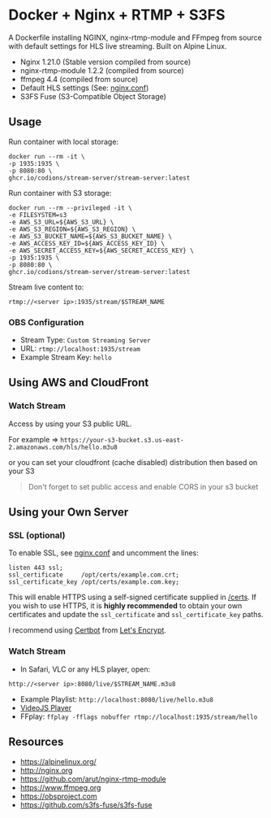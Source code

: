 # Docker + Nginx + RTMP + S3FS
A Dockerfile installing NGINX, nginx-rtmp-module and FFmpeg from source with default settings for HLS live streaming. Built on Alpine Linux.

* Nginx 1.21.0 (Stable version compiled from source)
* nginx-rtmp-module 1.2.2 (compiled from source)
* ffmpeg 4.4 (compiled from source)
* Default HLS settings (See: [nginx.conf](nginx.conf))
* S3FS Fuse (S3-Compatible Object Storage)

## Usage

Run container with local storage:
```
docker run --rm -it \
-p 1935:1935 \
-p 8080:80 \
ghcr.io/codions/stream-server/stream-server:latest
```

Run container with S3 storage:
```
docker run --rm --privileged -it \
-e FILESYSTEM=s3
-e AWS_S3_URL=${AWS_S3_URL} \
-e AWS_S3_REGION=${AWS_S3_REGION} \
-e AWS_S3_BUCKET_NAME=${AWS_S3_BUCKET_NAME} \
-e AWS_ACCESS_KEY_ID=${AWS_ACCESS_KEY_ID} \
-e AWS_SECRET_ACCESS_KEY=${AWS_SECRET_ACCESS_KEY} \
-p 1935:1935 \
-p 8080:80 \
ghcr.io/codions/stream-server/stream-server:latest
```

Stream live content to:
```
rtmp://<server ip>:1935/stream/$STREAM_NAME
```

### OBS Configuration
* Stream Type: `Custom Streaming Server`
* URL: `rtmp://localhost:1935/stream`
* Example Stream Key: `hello`

## Using AWS and CloudFront

### Watch Stream

Access by using your S3 public URL.

For example => `https://your-s3-bucket.s3.us-east-2.amazonaws.com/hls/hello.m3u8`

or you can set your cloudfront (cache disabled) distribution then based on your S3

>  Don't forget to set public access and enable CORS in your s3 bucket


## Using your Own Server

### SSL (optional)
To enable SSL, see [nginx.conf](nginx.conf) and uncomment the lines:
```
listen 443 ssl;
ssl_certificate     /opt/certs/example.com.crt;
ssl_certificate_key /opt/certs/example.com.key;
```

This will enable HTTPS using a self-signed certificate supplied in [/certs](/certs). If you wish to use HTTPS, it is **highly recommended** to obtain your own certificates and update the `ssl_certificate` and `ssl_certificate_key` paths.

I recommend using [Certbot](https://certbot.eff.org/docs/install.html) from [Let's Encrypt](https://letsencrypt.org).


### Watch Stream
* In Safari, VLC or any HLS player, open:
```
http://<server ip>:8080/live/$STREAM_NAME.m3u8
```
* Example Playlist: `http://localhost:8080/live/hello.m3u8`
* [VideoJS Player](https://video-dev.github.io/hls.js/stable/demo/?src=http%3A%2F%2Flocalhost%3A8080%2Flive%2Fhello.m3u8)
* FFplay: `ffplay -fflags nobuffer rtmp://localhost:1935/stream/hello`

## Resources
* https://alpinelinux.org/
* http://nginx.org
* https://github.com/arut/nginx-rtmp-module
* https://www.ffmpeg.org
* https://obsproject.com
* https://github.com/s3fs-fuse/s3fs-fuse
